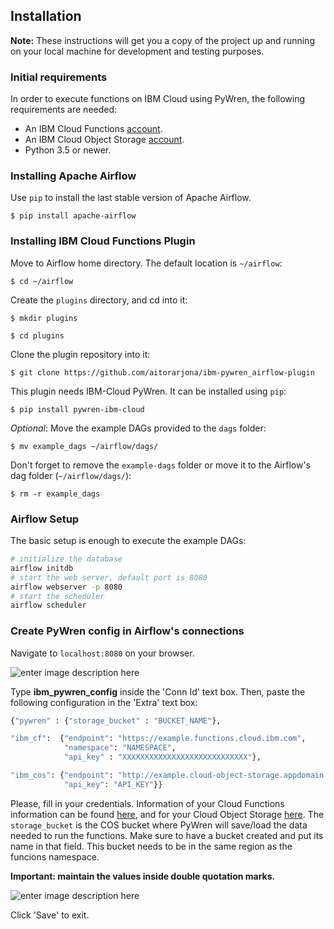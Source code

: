 
## Installation
**Note:** These instructions will get you a copy of the project up and running on your local machine for development and testing purposes.

### Initial requirements
In order to execute functions on IBM Cloud using PyWren, the following requirements are needed:

- An IBM Cloud Functions [account](https://cloud.ibm.com/openwhisk/). 
- An IBM Cloud Object Storage [account](https://www.ibm.com/cloud/object-storage).
- Python 3.5 or newer.

### Installing Apache Airflow

Use `pip` to install the last stable version of Apache Airflow.

```
$ pip install apache-airflow
```

### Installing IBM Cloud Functions Plugin

Move to Airflow home directory. The default location is `~/airflow`:

`$ cd ~/airflow`

Create the `plugins` directory, and cd into it:

`$ mkdir plugins`

`$ cd plugins`

Clone the plugin repository into it:

`$ git clone https://github.com/aitorarjona/ibm-pywren_airflow-plugin`

This plugin needs IBM-Cloud PyWren. It can be installed using `pip`:

`$ pip install pywren-ibm-cloud`

_Optional_: Move the example DAGs provided to the `dags` folder:

`$ mv example_dags ~/airflow/dags/`

Don't forget to remove the `example-dags` folder or move it to the Airflow's dag folder (`~/airflow/dags/`):

`$ rm -r example_dags` 

### Airflow Setup

The basic setup is enough to execute the example DAGs:

```bash
# initialize the database
airflow initdb
# start the web server, default port is 8080
airflow webserver -p 8080
# start the scheduler
airflow scheduler
```

### Create PyWren config in Airflow's connections

Navigate to `localhost:8080` on your browser.

![enter image description here](https://i.ibb.co/rdWGC5Q/5.jpg)



Type **ibm_pywren_config** inside the 'Conn Id' text box.
Then, paste the following configuration in the 'Extra' text box:

```python
{"pywren" : {"storage_bucket" : "BUCKET_NAME"},

"ibm_cf":  {"endpoint": "https://example.functions.cloud.ibm.com", 
            "namespace": "NAMESPACE", 
            "api_key" : "XXXXXXXXXXXXXXXXXXXXXXXXXXXX"}, 

"ibm_cos": {"endpoint": "http://example.cloud-object-storage.appdomain.cloud", 
            "api_key": "API_KEY"}}
```

Please, fill in your credentials. Information of your Cloud Functions information can be found [here](https://cloud.ibm.com/openwhisk/namespace-settings), and for your Cloud Object Storage [here](https://cloud.ibm.com/objectstorage/crn%3Av1%3Abluemix%3Apublic%3Acloud-object-storage%3Aglobal%3Aa%2F827fd5191c5d42fd9a719542dffeb22e%3Aec0fe42c-4100-4d60-8c48-310c8624c311%3A%3A?paneId=credentials). The `storage_bucket` is the COS bucket where PyWren will save/load the data needed to run the functions. Make sure to have a bucket created and put its name in that field. This bucket needs to be in the same region as the funcions namespace.

**Important: maintain the values inside double quotation marks.**

![enter image description here](https://i.ibb.co/4Z9KKg8/6.jpg)

Click 'Save' to exit.
